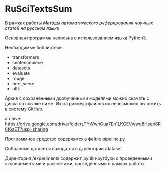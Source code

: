 # RuSciTextsSum

В рамках работы *Методы автоматического реферирования научных статей на русском языке*

Основная программа написана с использованием языка Python3.

Необходимые библиотеки:
*  transformers
*  sentencepiece
*  datasets
*  evaluate
*  rouge
*  bert_score
*  nltk

Архив с сохраненными дообученными моделями можно скачать с диска по ссылке ниже. Из-за размера файлов их невозможно выложить в систему GitHub.

archive:
https://drive.google.com/drive/folders/1YWwnGua7Eh1LKGEVwwq8Hsep8R6f6zET?usp=sharing

Программное средство содержится в файле pipeline.py

Собранные датасеты находятся в директории /dataset

Директория /experiments содержит ipynb ноутбуки с проведенными экспериментами и рассчетами, проведенными в рамках работы
